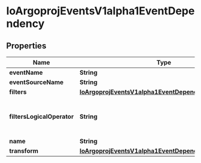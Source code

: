 

# IoArgoprojEventsV1alpha1EventDependency


## Properties

Name | Type | Description | Notes
------------ | ------------- | ------------- | -------------
**eventName** | **String** |  |  [optional]
**eventSourceName** | **String** |  |  [optional]
**filters** | [**IoArgoprojEventsV1alpha1EventDependencyFilter**](IoArgoprojEventsV1alpha1EventDependencyFilter.md) |  |  [optional]
**filtersLogicalOperator** | **String** | FiltersLogicalOperator defines how different filters are evaluated together. Available values: and (&amp;&amp;), or (||) Is optional and if left blank treated as and (&amp;&amp;). |  [optional]
**name** | **String** |  |  [optional]
**transform** | [**IoArgoprojEventsV1alpha1EventDependencyTransformer**](IoArgoprojEventsV1alpha1EventDependencyTransformer.md) |  |  [optional]



